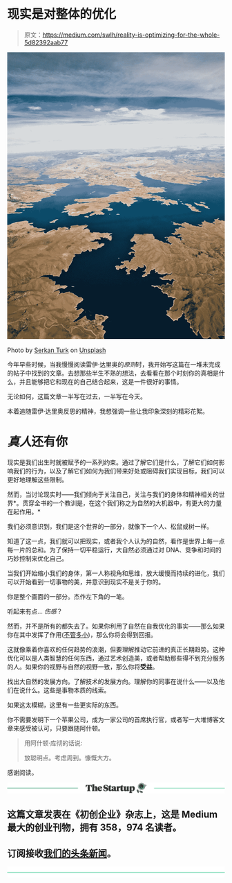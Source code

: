 # 现实是对整体的优化

> 原文：<https://medium.com/swlh/reality-is-optimizing-for-the-whole-5d82392aab77>

![](img/1704b1b464fbba7ea3ec3c31cc652560.png)

Photo by [Serkan Turk](https://unsplash.com/photos/-gmNizU6ZCE?utm_source=unsplash&utm_medium=referral&utm_content=creditCopyText) on [Unsplash](https://unsplash.com/search/photos/globe?utm_source=unsplash&utm_medium=referral&utm_content=creditCopyText)

今年早些时候，当我慢慢阅读雷伊·达里奥的*原则*时，我开始写这篇在一堆未完成的帖子中找到的文章。去想那些半生不熟的想法，去看看在那个时刻你的真相是什么，并且能够把它和现在的自己结合起来，这是一件很好的事情。

无论如何，这篇文章一半写在过去，一半写在今天。

本着追随雷伊·达里奥反思的精神，我想强调一些让我印象深刻的精彩花絮。

# *真人*还有你

现实是我们出生时就被赋予的一系列约束。通过了解它们是什么，了解它们如何影响我们的行为，以及了解它们如何为我们带来好处或阻碍我们实现目标，我们可以更好地理解这些限制。

然而，当讨论现实时——我们倾向于关注自己，关注与我们的身体和精神相关的世界*。贯穿全书的一个教训是，在这个我们称之为自然的大机器中，有更大的力量在起作用。*

我们必须意识到，我们是这个世界的一部分，就像下一个人、松鼠或树一样。

知道了这一点，我们就可以把现实，或者我个人认为的自然，看作是世界上每一点每一片的总和。为了保持一切平稳运行，大自然必须通过对 DNA、竞争和时间的巧妙控制来优化自己。

当我们开始缩小我们的身体，第一人称视角和思维，放大缓慢而持续的进化，我们可以开始看到一切事物的美，并意识到现实不是关于你的。

你是整个画面的一部分。杰作左下角的一笔。

听起来有点… *伤感*？

然而，并不是所有的都失去了。如果你利用了自然在自我优化的事实——那么如果你在其中发挥了作用([不管多小](/swlh/ideas-in-our-day-and-age-5268b4665355))，那么你将会得到回报。

这就像乘着你喜欢的任何趋势的浪潮，但要理解推动它前进的真正长期趋势。这种优化可以是人类智慧的任何东西，通过艺术创造美，或者帮助那些得不到充分服务的人。如果你的视野与自然的视野一致，那么你将**受益**。

找出大自然的发展方向。了解技术的发展方向。理解你的同事在说什么——以及他们在说什么。这些是事物本质的线索。

如果这太模糊，这里有一些更实际的东西。

你不需要发明下一个苹果公司，成为一家公司的首席执行官，或者写一大堆博客文章来感受被认可，只要跟随阿什顿。

> 用阿什顿·库彻的话说:
> 
> 放聪明点。考虑周到。慷慨大方。

感谢阅读。

[![](img/308a8d84fb9b2fab43d66c117fcc4bb4.png)](https://medium.com/swlh)

## 这篇文章发表在《初创企业》杂志上，这是 Medium 最大的创业刊物，拥有 358，974 名读者。

## 订阅接收[我们的头条新闻](http://growthsupply.com/the-startup-newsletter/)。

[![](img/b0164736ea17a63403e660de5dedf91a.png)](https://medium.com/swlh)